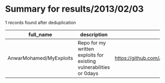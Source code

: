 
# Summary for results/2013/02/03
    
1 records found after deduplication

| full_name | description | html_url | matched_list | matched_count | pushed_at | size | stargazers_count | language | forks_count | vul_ids |
|-------------------------|--------------------------------------------------------------------|--------------------------------------------|----------------|-----------------|---------------------------|--------|--------------------|------------|---------------|-----------|
| AnwarMohamed/MyExploits | Repo for my written exploits for existing vulnerabilities or 0days | https://github.com/AnwarMohamed/MyExploits | ['exploit'] | 1 | 2013-02-03 16:26:39+00:00 | 108 | 0 | Python | 0 | [] |
